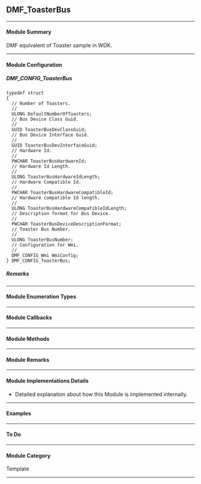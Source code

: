 ## DMF_ToasterBus

-----------------------------------------------------------------------------------------------------------------------------------

#### Module Summary

DMF equivalent of Toaster sample in WDK.

-----------------------------------------------------------------------------------------------------------------------------------

#### Module Configuration

##### DMF_CONFIG_ToasterBus
````
typedef struct
{
  // Number of Toasters.
  //
  ULONG DefaultNumberOfToasters;
  // Bus Device Class Guid.
  //
  GUID ToasterBusDevClassGuid;
  // Bus Device Interface Guid.
  //
  GUID ToasterBusDevInterfaceGuid;
  // Hardware Id.
  //
  PWCHAR ToasterBusHardwareId;
  // Hardware Id Length.
  //
  ULONG ToasterBusHardwareIdLength;
  // Hardware Compatible Id.
  //
  PWCHAR ToasterBusHardwareCompatibleId;
  // Hardware compatible Id length.
  //
  ULONG ToasterBusHardwareCompatibleIdLength;
  // Description format for Bus Device.
  //
  PWCHAR ToasterBusDeviceDescriptionFormat;
  // Toaster Bus Number.
  //
  ULONG ToasterBusNumber;
  // Configuration for Wmi.
  //
  DMF_CONFIG_Wmi WmiConfig;
} DMF_CONFIG_ToasterBus;
````

##### Remarks

-----------------------------------------------------------------------------------------------------------------------------------

#### Module Enumeration Types

-----------------------------------------------------------------------------------------------------------------------------------

#### Module Callbacks

-----------------------------------------------------------------------------------------------------------------------------------

#### Module Methods

-----------------------------------------------------------------------------------------------------------------------------------

#### Module Remarks

-----------------------------------------------------------------------------------------------------------------------------------

#### Module Implementations Details

* Detailed explanation about how this Module is implemented internally.

-----------------------------------------------------------------------------------------------------------------------------------

#### Examples

-----------------------------------------------------------------------------------------------------------------------------------

#### To Do

-----------------------------------------------------------------------------------------------------------------------------------

#### Module Category

Template

-----------------------------------------------------------------------------------------------------------------------------------

